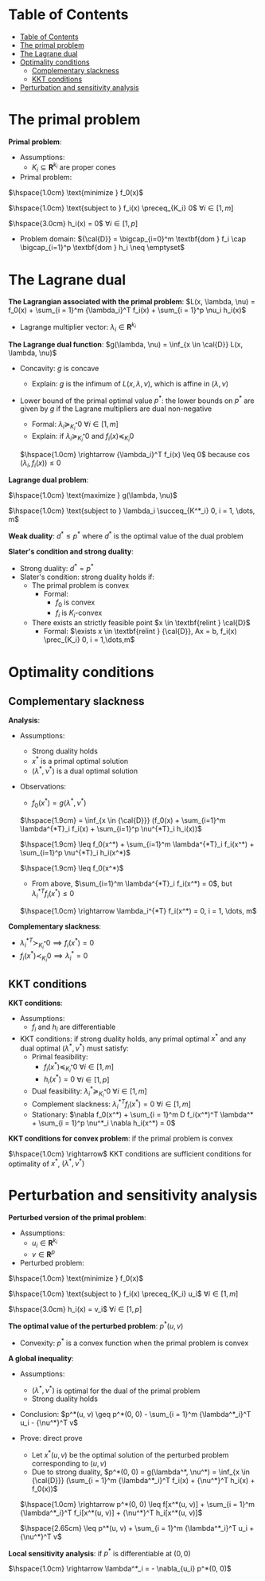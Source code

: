 <!-- TOC titleSize:1 tabSpaces:2 depthFrom:1 depthTo:6 withLinks:1 updateOnSave:1 orderedList:0 skip:0 title:1 charForUnorderedList:* -->
# Table of Contents
- [Table of Contents](#table-of-contents)
- [The primal problem](#the-primal-problem)
- [The Lagrane dual](#the-lagrane-dual)
- [Optimality conditions](#optimality-conditions)
  - [Complementary slackness](#complementary-slackness)
  - [KKT conditions](#kkt-conditions)
- [Perturbation and sensitivity analysis](#perturbation-and-sensitivity-analysis)
<!-- /TOC -->

# The primal problem
**Primal problem**:
* Assumptions:
    * $K_i \subseteq \textbf{R}^{k_i}$ are proper cones
* Primal problem:

$\hspace{1.0cm} \text{minimize } f_0(x)$

$\hspace{1.0cm} \text{subject to } f_i(x) \preceq_{K_i} 0$ $\forall i \in [1, m]$

$\hspace{3.0cm} h_i(x) = 0$ $\forall i \in [1, p]$

* Problem domain: ${\cal{D}} = \bigcap_{i=0}^m \textbf{dom } f_i \cap \bigcap_{i=1}^p \textbf{dom } h_i \neq \emptyset$

# The Lagrane dual
**The Lagrangian associated with the primal problem**: $L(x, \lambda, \nu) = f_0(x) + \sum_{i = 1}^m {\lambda_i}^T f_i(x) + \sum_{i = 1}^p \nu_i h_i(x)$
* Lagrange multiplier vector: $\lambda_i \in \textbf{R}^{k_i}$

**The Lagrange dual function**: $g(\lambda, \nu) = \inf_{x \in \cal{D}} L(x, \lambda, \nu)$
* Concavity: $g$ is concave
    * Explain: $g$ is the infimum of $L(x, \lambda, \nu)$, which is affine in $(\lambda, \nu)$
* Lower bound of the primal optimal value $p^*$: the lower bounds on $p^*$ are given by $g$ if the Lagrane multipliers are dual non-negative
    * Formal: $\lambda_i \succeq_{K^*_i} 0$ $\forall i \in [1, m]$
    * Explain: if $\lambda_i \succeq_{K^*_i} 0$ and $f_i(x) \preceq_{K_i} 0$
    
    $\hspace{1.0cm} \rightarrow {\lambda_i}^T f_i(x) \leq 0$ because $\cos(\lambda_i, f_i(x)) \leq 0$

**Lagrange dual problem**:

$\hspace{1.0cm} \text{maximize } g(\lambda, \nu)$

$\hspace{1.0cm} \text{subject to } \lambda_i \succeq_{K^*_i} 0, i = 1, \dots, m$

**Weak duality**: $d^* \leq p^*$ where $d^*$ is the optimal value of the dual problem

**Slater's condition and strong duality**:
* Strong duality: $d^* = p^*$
* Slater's condition: strong duality holds if:
    * The primal problem is convex
        * Formal:
            * $f_0$ is convex
            * $f_i$ is $K_i$-convex
    * There exists an strictly feasible point $x \in \textbf{relint } \cal{D}$
        * Formal: $\exists x \in \textbf{relint } {\cal{D}}, Ax = b, f_i(x) \prec_{K_i} 0, i = 1,\dots,m$

# Optimality conditions
## Complementary slackness
**Analysis**:
* Assumptions:
    * Strong duality holds
    * $x^*$ is a primal optimal solution
    * $(\lambda^*, \nu^*)$ is a dual optimal solution
* Observations:
    * $f_0(x^*) = g(\lambda^*, \nu^*)$

    $\hspace{1.9cm} = \inf_{x \in {\cal{D}}} (f_0(x) + \sum_{i=1}^m \lambda^{*T}_i f_i(x) + \sum_{i=1}^p \nu^{*T}_i h_i(x))$

    $\hspace{1.9cm} \leq f_0(x^*) + \sum_{i=1}^m \lambda^{*T}_i f_i(x^*) + \sum_{i=1}^p \nu^{*T}_i h_i(x^*)$

    $\hspace{1.9cm} \leq f_0(x^*)$
    * From above, $\sum_{i=1}^m \lambda^{*T}_i f_i(x^*) = 0$, but $\lambda^{*T}_i f_i(x^*) \leq 0$

    $\hspace{1.0cm} \rightarrow \lambda_i^{*T} f_i(x^*) = 0, i = 1, \dots, m$

**Complementary slackness**:
* $\lambda^{*T}_i \succ_{K^*_i} 0 \implies f_i(x^*) = 0$
* $f_i(x^*) \prec_{K_i} 0 \implies \lambda_i^* = 0$

## KKT conditions
**KKT conditions**: 
* Assumptions:
    * $f_i$ and $h_i$ are differentiable
* KKT conditions: if strong duality holds, any primal optimal $x^*$ and any dual optimal $(\lambda^*, \nu^*)$ must satisfy:
    * Primal feasibility:
        * $f_i(x^*) \preceq_{K^*_i} 0$ $\forall i \in [1, m]$
        * $h_i(x^*) = 0$ $\forall i \in [1, p]$
    * Dual feasibility: $\lambda^*_i \succeq_{K^*_i} 0$ $\forall i \in [1, m]$
    * Complement slackness: ${\lambda^*_i}^T f_i(x^*) = 0$ $\forall i \in [1, m]$
    * Stationary: $\nabla f_0(x^*) + \sum_{i = 1}^m D f_i(x^*)^T \lambda^* + \sum_{i = 1}^p \nu^*_i \nabla h_i(x^*) = 0$

**KKT conditions for convex problem**: if the primal problem is convex

$\hspace{1.0cm} \rightarrow$ KKT conditions are sufficient conditions for optimality of $x^*$, $(\lambda^*, \nu^*)$

# Perturbation and sensitivity analysis
**Perturbed version of the primal problem**:
* Assumptions:
    * $u_i \in \textbf{R}^{k_i}$
    * $v \in \textbf{R}^p$
* Perturbed problem:

$\hspace{1.0cm} \text{minimize } f_0(x)$

$\hspace{1.0cm} \text{subject to } f_i(x) \preceq_{K_i} u_i$ $\forall i \in [1, m]$

$\hspace{3.0cm} h_i(x) = v_i$ $\forall i \in [1, p]$

**The optimal value of the perturbed problem**: $p^*(u, v)$
* Convexity: $p^*$ is a convex function when the primal problem is convex

**A global inequality**:
* Assumptions:
    * $(\lambda^*, \nu^*)$ is optimal for the dual of the primal problem
    * Strong duality holds
* Conclusion: $p^*(u, v) \geq p^*(0, 0) - \sum_{i = 1}^m {\lambda^*_i}^T u_i - {\nu^*}^T v$
* Prove: direct prove
    * Let $x^*(u, v)$ be the optimal solution of the perturbed problem corresponding to $(u, v)$
    * Due to strong duality, $p^*(0, 0) = g(\lambda^*, \nu^*) = \inf_{x \in {\cal{D}}} (\sum_{i = 1}^m {\lambda^*_i}^T f_i(x) + {\nu^*}^T h_i(x) + f_0(x))$

    $\hspace{1.0cm} \rightarrow p^*(0, 0) \leq f[x^*(u, v)] + \sum_{i = 1}^m {\lambda^*_i}^T f_i[x^*(u, v)] + {\nu^*}^T h_i[x^*(u, v)]$

    $\hspace{2.65cm} \leq p^*(u, v) + \sum_{i = 1}^m {\lambda^*_i}^T u_i + {\nu^*}^T v$

**Local sensitivity analysis**: if $p^*$ is differentiable at $(0, 0)$

$\hspace{1.0cm} \rightarrow \lambda^*_i = - \nabla_{u_i} p^*(0, 0)$